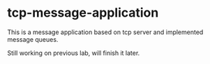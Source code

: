 # tcp-message-application
This is a message application based on tcp server and implemented message queues.

Still working on previous lab, will finish it later.
